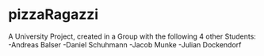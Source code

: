 # pizzaRagazzi
A University Project, created in a Group with the following 4 other Students:
-Andreas Balser
-Daniel Schuhmann
-Jacob Munke
-Julian Dockendorf
